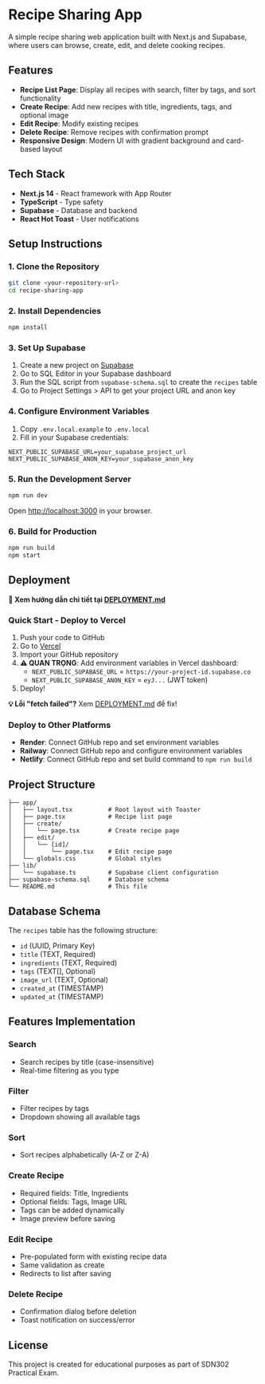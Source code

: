 # Recipe Sharing App

A simple recipe sharing web application built with Next.js and Supabase, where users can browse, create, edit, and delete cooking recipes.

## Features

- **Recipe List Page**: Display all recipes with search, filter by tags, and sort functionality
- **Create Recipe**: Add new recipes with title, ingredients, tags, and optional image
- **Edit Recipe**: Modify existing recipes
- **Delete Recipe**: Remove recipes with confirmation prompt
- **Responsive Design**: Modern UI with gradient background and card-based layout

## Tech Stack

- **Next.js 14** - React framework with App Router
- **TypeScript** - Type safety
- **Supabase** - Database and backend
- **React Hot Toast** - User notifications

## Setup Instructions

### 1. Clone the Repository

```bash
git clone <your-repository-url>
cd recipe-sharing-app
```

### 2. Install Dependencies

```bash
npm install
```

### 3. Set Up Supabase

1. Create a new project on [Supabase](https://supabase.com)
2. Go to SQL Editor in your Supabase dashboard
3. Run the SQL script from `supabase-schema.sql` to create the `recipes` table
4. Go to Project Settings > API to get your project URL and anon key

### 4. Configure Environment Variables

1. Copy `.env.local.example` to `.env.local`
2. Fill in your Supabase credentials:

```env
NEXT_PUBLIC_SUPABASE_URL=your_supabase_project_url
NEXT_PUBLIC_SUPABASE_ANON_KEY=your_supabase_anon_key
```

### 5. Run the Development Server

```bash
npm run dev
```

Open [http://localhost:3000](http://localhost:3000) in your browser.

### 6. Build for Production

```bash
npm run build
npm start
```

## Deployment

**📖 Xem hướng dẫn chi tiết tại [DEPLOYMENT.md](DEPLOYMENT.md)**

### Quick Start - Deploy to Vercel

1. Push your code to GitHub
2. Go to [Vercel](https://vercel.com)
3. Import your GitHub repository
4. **⚠️ QUAN TRỌNG**: Add environment variables in Vercel dashboard:
   - `NEXT_PUBLIC_SUPABASE_URL` = `https://your-project-id.supabase.co`
   - `NEXT_PUBLIC_SUPABASE_ANON_KEY` = `eyJ...` (JWT token)
5. Deploy!

**💡 Lỗi "fetch failed"?** Xem [DEPLOYMENT.md](DEPLOYMENT.md) để fix!

### Deploy to Other Platforms

- **Render**: Connect GitHub repo and set environment variables
- **Railway**: Connect GitHub repo and configure environment variables
- **Netlify**: Connect GitHub repo and set build command to `npm run build`

## Project Structure

```
├── app/
│   ├── layout.tsx          # Root layout with Toaster
│   ├── page.tsx            # Recipe list page
│   ├── create/
│   │   └── page.tsx        # Create recipe page
│   ├── edit/
│   │   └── [id]/
│   │       └── page.tsx    # Edit recipe page
│   └── globals.css         # Global styles
├── lib/
│   └── supabase.ts         # Supabase client configuration
├── supabase-schema.sql     # Database schema
└── README.md               # This file
```

## Database Schema

The `recipes` table has the following structure:

- `id` (UUID, Primary Key)
- `title` (TEXT, Required)
- `ingredients` (TEXT, Required)
- `tags` (TEXT[], Optional)
- `image_url` (TEXT, Optional)
- `created_at` (TIMESTAMP)
- `updated_at` (TIMESTAMP)

## Features Implementation

### Search
- Search recipes by title (case-insensitive)
- Real-time filtering as you type

### Filter
- Filter recipes by tags
- Dropdown showing all available tags

### Sort
- Sort recipes alphabetically (A-Z or Z-A)

### Create Recipe
- Required fields: Title, Ingredients
- Optional fields: Tags, Image URL
- Tags can be added dynamically
- Image preview before saving

### Edit Recipe
- Pre-populated form with existing recipe data
- Same validation as create
- Redirects to list after saving

### Delete Recipe
- Confirmation dialog before deletion
- Toast notification on success/error

## License

This project is created for educational purposes as part of SDN302 Practical Exam.

